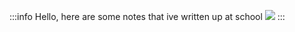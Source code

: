 :::info
Hello, here are some notes that ive written up at school
![](https://devvie.cc/meow.png)
:::
